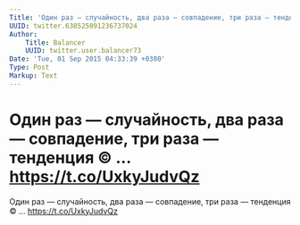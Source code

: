 ```yaml
---
Title: 'Один раз — случайность, два раза — совпадение, три раза — тенденция © ... https://t.co/UxkyJudvQz'
UUID: twitter.638525091236737024
Author:
    Title: Balancer
    UUID: twitter.user.balancer73
Date: 'Tue, 01 Sep 2015 04:33:39 +0300'
Type: Post
Markup: Text
---
```


# Один раз — случайность, два раза — совпадение, три раза — тенденция © ... https://t.co/UxkyJudvQz

Один раз — случайность, два раза — совпадение, три раза —
тенденция © ... https://t.co/UxkyJudvQz